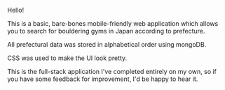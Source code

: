 Hello!

This is a basic, bare-bones mobile-friendly web application which allows you to search for bouldering gyms in Japan according to prefecture.

All prefectural data was stored in alphabetical order using mongoDB.

CSS was used to make the UI look pretty.

This is the full-stack application I've completed entirely on my own, so if you have some feedback for improvement, I'd be happy to hear it.
